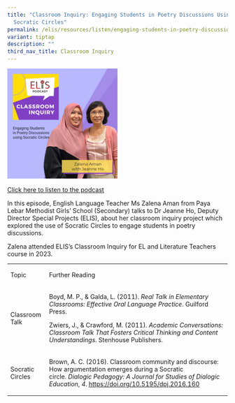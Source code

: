 ```yaml
---
title: "Classroom Inquiry: Engaging Students in Poetry Discussions Using
  Socratic Circles"
permalink: /elis/resources/listen/engaging-students-in-poetry-discussions-using-socratic-circles/
variant: tiptap
description: ""
third_nav_title: Classroom Inquiry
---
```

<p></p>
<div class="isomer-image-wrapper">
<img style="width: 50%;" height="auto" width="100%" alt="" src="/images/Jeanne_and_Zalena.png">
</div>
<p><a href="https://open.spotify.com/episode/34UavAQ5PeJGDe6kTQTKO6?si=91a0195e67e94a95" rel="noopener noreferrer nofollow" target="_blank"><u>Click here to listen to the podcast</u></a>
</p>
<p>In this episode, English Language Teacher Ms Zalena Aman from Paya Lebar
Methodist Girls’ School (Secondary) talks to Dr Jeanne Ho, Deputy Director
Special Projects (ELIS), about her classroom inquiry project which explored
the use of Socratic Circles to engage students in poetry discussions.&nbsp;
<br>
</p>
<p>Zalena attended ELIS’s Classroom Inquiry for EL and Literature Teachers
course in 2023.</p>
<p></p>
<table style="minWidth: 50px">
<colgroup>
<col>
<col>
</colgroup>
<tbody>
<tr>
<td rowspan="1" colspan="1">
<p>Topic</p>
</td>
<td rowspan="1" colspan="1">
<p>Further Reading</p>
</td>
</tr>
<tr>
<td rowspan="1" colspan="1">
<p>Classroom Talk</p>
</td>
<td rowspan="1" colspan="1">
<p>Boyd, M. P., &amp; Galda, L. (2011). <em>Real Talk in Elementary Classrooms: Effective Oral Language Practice</em>.
Guilford Press.</p>
<p></p>
<p>Zwiers, J., &amp; Crawford, M. (2011). <em>Academic Conversations: Classroom Talk That Fosters Critical Thinking and Content Understandings</em>.
Stenhouse Publishers.</p>
</td>
</tr>
<tr>
<td rowspan="1" colspan="1">
<p>Socratic Circles</p>
</td>
<td rowspan="1" colspan="1">
<p>Brown, A. C. (2016). Classroom community and discourse: How argumentation
emerges during a Socratic circle.&nbsp;<em>Dialogic Pedagogy: A Journal for Studies of Dialogic Education</em>,&nbsp;<em>4</em>.
<a href="https://doi.org/10.5195/dpj.2016.160" rel="noopener noreferrer nofollow" target="_blank"><u>https://doi.org/10.5195/dpj.2016.160</u>
</a>
</p>
</td>
</tr>
</tbody>
</table>
<p></p>